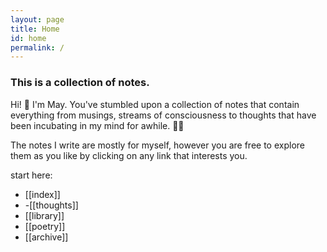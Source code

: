 ```yaml
---
layout: page
title: Home
id: home
permalink: /
---
```


### This is a collection of notes.

<p>Hi! 👋 I'm May. You've stumbled upon a collection of notes that contain everything from musings, streams of consciousness to thoughts that have been incubating in my mind for awhile. 🧠✨</p>

<p>The notes I write are mostly for myself, however you are free to explore them as you like by clicking on any link that interests you. </p>

<p>start here: </p>
<ul>
<li>[[index]]</li>
<li>-[[thoughts]]</li>
<li>[[library]]</li>
<li>[[poetry]]</li>
<li>[[archive]]</li>
</ul>
</p>


<style>
  .wrapper {
    max-width: 58em;
  }
</style>

